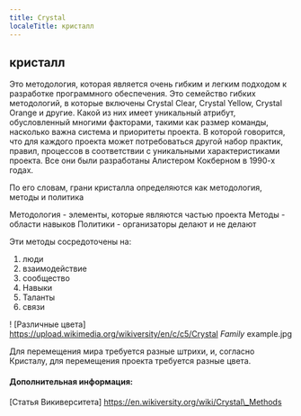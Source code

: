 ```yaml
---
title: Crystal
localeTitle: кристалл
---
```

## кристалл

Это методология, которая является очень гибким и легким подходом к разработке программного обеспечения. Это семейство гибких методологий, в которые включены Crystal Clear, Crystal Yellow, Crystal Orange и другие. Какой из них имеет уникальный атрибут, обусловленный многими факторами, такими как размер команды, насколько важна система и приоритеты проекта. В которой говорится, что для каждого проекта может потребоваться другой набор практик, правил, процессов в соответствии с уникальными характеристиками проекта. Все они были разработаны Алистером Кокберном в 1990-х годах.

По его словам, грани кристалла определяются как методология, методы и политика

Методология - элементы, которые являются частью проекта Методы - области навыков Политики - организаторы делают и не делают

Эти методы сосредоточены на:

1.  люди
2.  взаимодействие
3.  сообщество
4.  Навыки
5.  Таланты
6.  связи

! \[Различные цвета\] https://upload.wikimedia.org/wikiversity/en/c/c5/Crystal _Family_ example.jpg

Для перемещения мира требуется разные штрихи, и, согласно Кристалу, для перемещения проекта требуется разные цвета.

#### Дополнительная информация:

\[Статья Викиверситета\] https://en.wikiversity.org/wiki/Crystal\_Methods